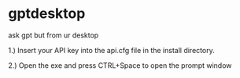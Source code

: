 # gptdesktop
ask gpt but from ur desktop

1.) Insert your API key into the api.cfg file in the install directory.

2.) Open the exe and press CTRL+Space to open the prompt window
